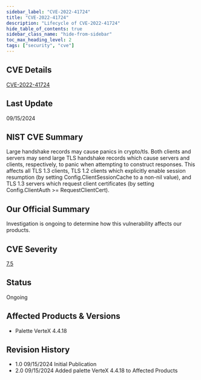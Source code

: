```yaml
---
sidebar_label: "CVE-2022-41724"
title: "CVE-2022-41724"
description: "Lifecycle of CVE-2022-41724"
hide_table_of_contents: true
sidebar_class_name: "hide-from-sidebar"
toc_max_heading_level: 2
tags: ["security", "cve"]
---
```


## CVE Details

[CVE-2022-41724](https://nvd.nist.gov/vuln/detail/CVE-2022-41724)

## Last Update

09/15/2024

## NIST CVE Summary

Large handshake records may cause panics in crypto/tls. Both clients and servers may send large TLS handshake records
which cause servers and clients, respectively, to panic when attempting to construct responses. This affects all TLS 1.3
clients, TLS 1.2 clients which explicitly enable session resumption (by setting Config.ClientSessionCache to a non-nil
value), and TLS 1.3 servers which request client certificates (by setting Config.ClientAuth >= RequestClientCert).

## Our Official Summary

Investigation is ongoing to determine how this vulnerability affects our products.

## CVE Severity

[7.5](https://nvd.nist.gov/vuln/detail/CVE-2022-41724)

## Status

Ongoing

## Affected Products & Versions

- Palette VerteX 4.4.18

## Revision History

- 1.0 09/15/2024 Initial Publication
- 2.0 09/15/2024 Added palette VerteX 4.4.18 to Affected Products
